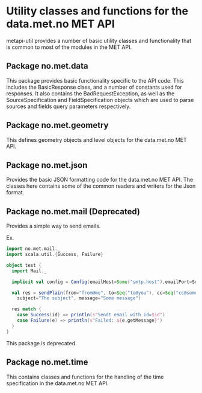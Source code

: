 # Utility classes and functions for the data.met.no MET API

metapi-util provides a number of basic utility classes and functionality that
is common to most of the modules in the MET API.

## Package no.met.data

This package provides basic functionality specific to the API code. This 
includes the BasicResponse class, and a number of constants used for 
responses. It also contains the BadRequestException, as well as the 
SourceSpecification and FieldSpecification objects which are used to parse
sources and fields query parameters respectively.

## Package no.met.geometry

This defines geometry objects and level objects for the data.met.no MET API.

## Package no.met.json

Provides the basic JSON formatting code for the data.met.no MET API. The
classes here contains some of the common readers and writers for the Json
format.

## Package no.met.mail (Deprecated)

Provides a simple way to send emails.

Ex.

```scala
import no.met.mail._
import scala.util.{Success, Failure}

object test {
  import Mail._

  implicit val config = Config(emailHost=Some("smtp.host"),emailPort=Some25))

  val res = sendPlain(from="from@me", to=Seq("to@you"), cc=Seq("cc@some"),
    subject="The subject", message="Some message")

  res match {
    case Success(id) => println(s"Sendt email with id=$id")
    case Failure(e) => println(s"Failed: ${e.getMessage}")
  }
}
```

This package is deprecated.

## Package no.met.time

This contains classes and functions for the handling of the time specification
in the data.met.no MET API.


